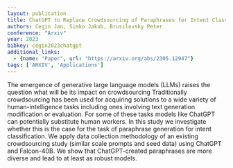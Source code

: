```yaml
---
layout: publication
title: ChatGPT to Replace Crowdsourcing of Paraphrases for Intent Classification Higher Diversity and Comparable Model Robustness
authors: Cegin Jan, Simko Jakub, Brusilovsky Peter
conference: "Arxiv"
year: 2023
bibkey: cegin2023chatgpt
additional_links:
  - {name: "Paper", url: "https://arxiv.org/abs/2305.12947"}
tags: ['ARXIV', 'Applications']
---
```

The emergence of generative large language models (LLMs) raises the question what will be its impact on crowdsourcing Traditionally crowdsourcing has been used for acquiring solutions to a wide variety of human-intelligence tasks including ones involving text generation modification or evaluation. For some of these tasks models like ChatGPT can potentially substitute human workers. In this study we investigate whether this is the case for the task of paraphrase generation for intent classification. We apply data collection methodology of an existing crowdsourcing study (similar scale prompts and seed data) using ChatGPT and Falcon-40B. We show that ChatGPT-created paraphrases are more diverse and lead to at least as robust models.
